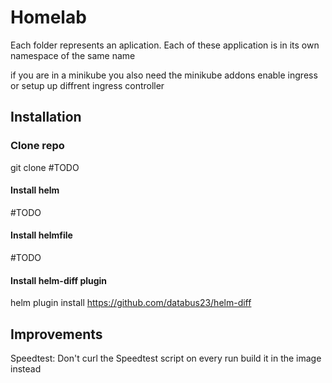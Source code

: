 # Homelab
Each folder represents an aplication. Each of these application is
in its own namespace of the same name

if you are in a minikube you also need the
minikube addons enable ingress
or setup up diffrent ingress controller


## Installation
### Clone repo
git clone #TODO


#### Install helm
#TODO

#### Install helmfile
#TODO

#### Install helm-diff plugin
helm plugin install https://github.com/databus23/helm-diff


## Improvements
Speedtest: Don't curl the Speedtest script on every run build it in the image instead

